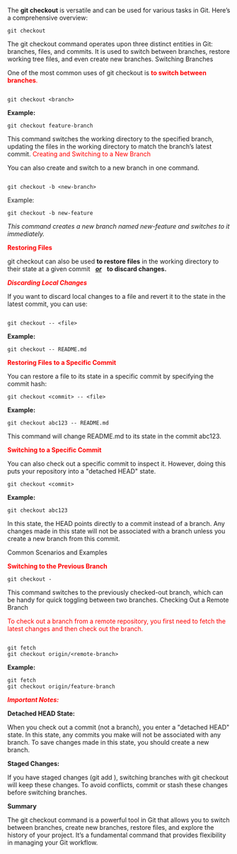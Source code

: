 The **git checkout** is versatile and can be used for various tasks in Git. Here’s a comprehensive overview:
```
git checkout
```
The git checkout command operates upon three distinct entities in Git: branches, files, and commits. It is used to switch between branches, restore working tree files, and even create new branches.
Switching Branches

One of the most common uses of git checkout is <span style="color:red">**to switch between branches**.</span>

```

git checkout <branch>
```
**Example:**

```
git checkout feature-branch
```
This command switches the working directory to the specified branch, updating the files in the working directory to match the branch’s latest commit.
<span style="color:red">Creating and Switching to a New Branch</span>

You can also create and switch to a new branch in one command.

```

git checkout -b <new-branch>
```
Example:
```
git checkout -b new-feature
```
*This command creates a new branch named new-feature and switches to it immediately.*

<span style="color:red">**Restoring Files**</span>

git checkout can also be used **to restore files** in the working directory to their state at a given commit  &nbsp;  ***<u>or</u>*** &nbsp; **to discard changes.**

<span style="color:red">***Discarding Local Changes***</span>

If you want to discard local changes to a file and revert it to the state in the latest commit, you can use:

```

git checkout -- <file>
```
**Example:**
```
git checkout -- README.md
```
<span style="color:red">**Restoring Files to a Specific Commit**</span>

You can restore a file to its state in a specific commit by specifying the commit hash:

```
git checkout <commit> -- <file>
```
**Example:**
```
git checkout abc123 -- README.md
```
This command will change README.md to its state in the commit abc123.

<span style="color:red">**Switching to a Specific Commit**</span>

You can also check out a specific commit to inspect it. However, doing this puts your repository into a "detached HEAD" state.

```
git checkout <commit>
```
**Example:**
```
git checkout abc123
```
In this state, the HEAD points directly to a commit instead of a branch. Any changes made in this state will not be associated with a branch unless you create a new branch from this commit.

Common Scenarios and Examples

<span style="color:red">**Switching to the Previous Branch**</span>

```
git checkout -
```
This command switches to the previously checked-out branch, which can be handy for quick toggling between two branches.
Checking Out a Remote Branch

<span style="color:red">To check out a branch from a remote repository, you first need to fetch the latest changes and then check out the branch.</span>

```

git fetch
git checkout origin/<remote-branch>
```
**Example:**
```
git fetch
git checkout origin/feature-branch
```
<span style="color:red">***Important Notes:***</span>


**Detached HEAD State:**

When you check out a commit (not a branch), you enter a "detached HEAD" state. In this state, any commits you make will not be associated with any branch. To save changes made in this state, you should create a new branch.

**Staged Changes:**

 If you have staged changes (git add <file>), switching branches with git checkout <branch> will keep these changes. To avoid conflicts, commit or stash these
 changes before switching branches.

**Summary**

The git checkout command is a powerful tool in Git that allows you to switch between branches, create new branches, restore files, and explore the history of your project. It’s a fundamental command that provides flexibility in managing your Git workflow.
